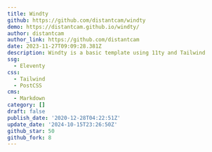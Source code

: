 ```yaml
---
title: Windty
github: https://github.com/distantcam/windty
demo: https://distantcam.github.io/windty/
author: distantcam
author_link: https://github.com/distantcam
date: 2023-11-27T09:09:28.381Z
description: Windty is a basic template using 11ty and Tailwind
ssg:
  - Eleventy
css:
  - Tailwind
  - PostCSS
cms:
  - Markdown
category: []
draft: false
publish_date: '2020-12-28T04:22:51Z'
update_date: '2024-10-15T23:26:50Z'
github_star: 50
github_fork: 8
---
```

